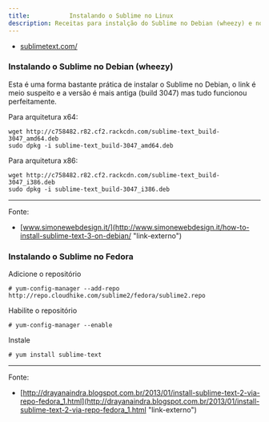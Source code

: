 ```yaml
---
title:           Instalando o Sublime no Linux
description: Receitas para instalção do Sublime no Debian (wheezy) e no Fedora
---
```



- [sublimetext.com/](https://www.sublimetext.com/  "link-externo")


### Instalando o Sublime no Debian (wheezy)

Esta é uma forma bastante prática de instalar o Sublime no Debian, o link é meio suspeito e a versão é mais antiga
(build 3047) mas tudo funcionou perfeitamente.


Para arquitetura x64:

    wget http://c758482.r82.cf2.rackcdn.com/sublime-text_build-3047_amd64.deb
    sudo dpkg -i sublime-text_build-3047_amd64.deb

Para arquitetura x86:

    wget http://c758482.r82.cf2.rackcdn.com/sublime-text_build-3047_i386.deb
    sudo dpkg -i sublime-text_build-3047_i386.deb

- - -
Fonte:

- [www.simonewebdesign.it/](http://www.simonewebdesign.it/how-to-install-sublime-text-3-on-debian/ "link-externo")





### Instalando o Sublime no Fedora

Adicione o repositório

	# yum-config-manager --add-repo http://repo.cloudhike.com/sublime2/fedora/sublime2.repo

Habilite o repositório

	# yum-config-manager --enable

Instale

	# yum install sublime-text

- - -
Fonte:

- [http://drayanaindra.blogspot.com.br/2013/01/install-sublime-text-2-via-repo-fedora_1.html](http://drayanaindra.blogspot.com.br/2013/01/install-sublime-text-2-via-repo-fedora_1.html "link-externo")
